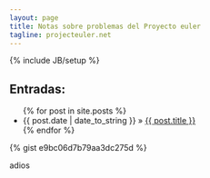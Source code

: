 ```yaml
---
layout: page
title: Notas sobre problemas del Proyecto euler
tagline: projecteuler.net
---
```

{% include JB/setup %}

## Entradas:
<ul class="posts">
  {% for post in site.posts %}
    <li><span>{{ post.date | date_to_string }}</span> &raquo; <a href="{{ BASE_PATH }}{{ post.url }}">{{ post.title }}</a></li>
  {% endfor %}
</ul>

{% gist e9bc06d7b79aa3dc275d %}

adios